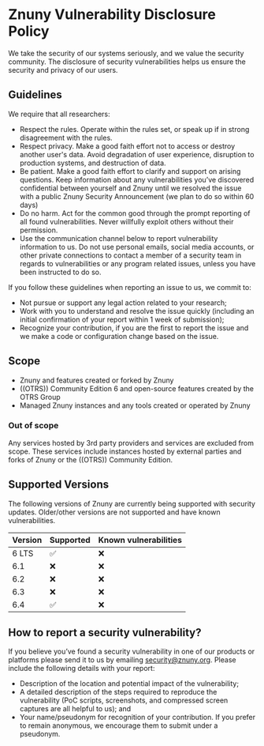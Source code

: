 # Znuny Vulnerability Disclosure Policy

We take the security of our systems seriously, and we value the security community.
The disclosure of security vulnerabilities helps us ensure the security and privacy of our users.

## Guidelines

We require that all researchers:

- Respect the rules. Operate within the rules set, or speak up if in strong
disagreement with the rules.
- Respect privacy. Make a good faith effort not to access or destroy
another user's data. Avoid degradation of user experience, disruption to
production systems, and destruction of data.
- Be patient. Make a good faith effort to clarify and support on
arising questions. Keep information about any vulnerabilities you’ve
discovered confidential between yourself and Znuny until we
resolved the issue with a public Znuny Security Announcement (we plan
to do so within 60 days)
- Do no harm. Act for the common good through the prompt reporting of
all found vulnerabilities. Never willfully exploit others without their
permission.
- Use the communication channel below to report vulnerability
information to us. Do not use personal emails, social media accounts, or
other private connections to contact a member of a security team in
regards to vulnerabilities or any program related issues, unless you
have been instructed to do so.

If you follow these guidelines when reporting an issue to us, we commit to:
- Not pursue or support any legal action related to your research;
- Work with you to understand and resolve the issue quickly (including
an initial confirmation of your report within 1 week of submission);
- Recognize your contribution, if you are the first to report the issue
and we make a code or configuration change based on the issue.

## Scope

- Znuny and features created or forked by Znuny
- ((OTRS)) Community Edition 6 and open-source features created by the OTRS Group
- Managed Znuny instances and any tools created or operated by Znuny

### Out of scope

Any services hosted by 3rd party providers and services are excluded
from scope. These services include instances hosted by external
parties and forks of Znuny or the ((OTRS)) Community Edition.

## Supported Versions

The following versions of Znuny are currently being supported with security updates.
Older/other versions are not supported and have known vulnerabilities.

| Version | Supported          | Known vulnerabilities   |
| ------- | ------------------ |------------------------ |
| 6 LTS   | :white_check_mark: |:x:                      |
| 6.1     | :x:                |:x:                      |
| 6.2     | :x:                |:x:                      |
| 6.3     | :x:                |:x:                      |
| 6.4     | :white_check_mark: |:x:                      |

## How to report a security vulnerability?

If you believe you’ve found a security vulnerability in one of our
products or platforms please send it to us by emailing
security@znuny.org. Please include the following details with your report:

- Description of the location and potential impact of the vulnerability;
- A detailed description of the steps required to reproduce the
vulnerability (PoC scripts, screenshots, and compressed screen captures
are all helpful to us); and
- Your name/pseudonym for recognition of your contribution. If you prefer
to remain anonymous, we encourage them to submit under a pseudonym.
